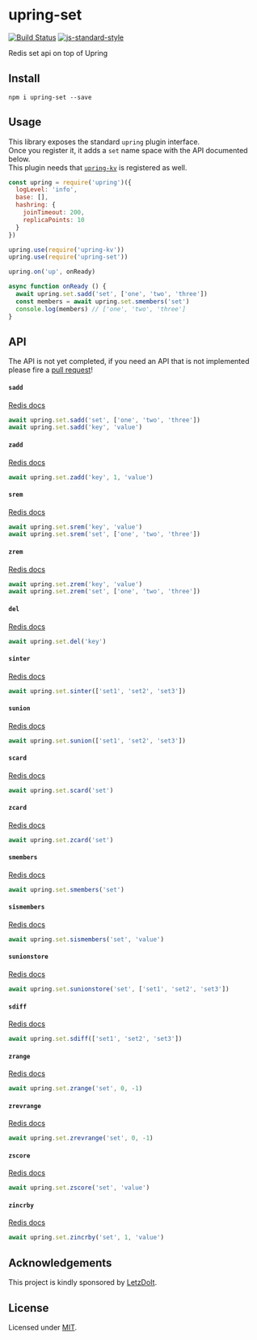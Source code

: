 # upring-set

[![Build Status](https://travis-ci.org/upringjs/upring-set.svg?branch=master)](https://travis-ci.org/upringjs/upring-set) [![js-standard-style](https://img.shields.io/badge/code%20style-standard-brightgreen.svg?style=flat)](http://standardjs.com/)

Redis set api on top of Upring

## Install

```
npm i upring-set --save
```

## Usage

This library exposes the standard `upring` plugin interface.  
Once you register it, it adds a `set` name space with the API documented below.  
This plugin needs that [`upring-kv`](https://github.com/upringjs/upring-kv) is registered as well.
```js
const upring = require('upring')({
  logLevel: 'info',
  base: [],
  hashring: {
    joinTimeout: 200,
    replicaPoints: 10
  }
})

upring.use(require('upring-kv'))
upring.use(require('upring-set'))

upring.on('up', onReady)

async function onReady () {
  await upring.set.sadd('set', ['one', 'two', 'three'])
  const members = await upring.set.smembers('set')
  console.log(members) // ['one', 'two', 'three']
}
```

## API
The API is not yet completed, if you need an API that is not implemented please fire a [pull request](https://github.com/upringjs/upring-set/pulls)!

#### `sadd`
[Redis docs](https://redis.io/commands/sadd)
```js
await upring.set.sadd('set', ['one', 'two', 'three'])
await upring.set.sadd('key', 'value')
```

#### `zadd`
[Redis docs](https://redis.io/commands/zadd)
```js
await upring.set.zadd('key', 1, 'value')
```

#### `srem`
[Redis docs](https://redis.io/commands/srem)
```js
await upring.set.srem('key', 'value')
await upring.set.srem('set', ['one', 'two', 'three'])
```

#### `zrem`
[Redis docs](https://redis.io/commands/zrem)
```js
await upring.set.zrem('key', 'value')
await upring.set.zrem('set', ['one', 'two', 'three'])
```

#### `del`
[Redis docs](https://redis.io/commands/del)
```js
await upring.set.del('key')
```

#### `sinter`
[Redis docs](https://redis.io/commands/sinter)
```js
await upring.set.sinter(['set1', 'set2', 'set3'])
```

#### `sunion`
[Redis docs](https://redis.io/commands/sunion)
```js
await upring.set.sunion(['set1', 'set2', 'set3'])
```

#### `scard`
[Redis docs](https://redis.io/commands/scard)
```js
await upring.set.scard('set')
```

#### `zcard`
[Redis docs](https://redis.io/commands/zcard)
```js
await upring.set.zcard('set')
```

#### `smembers`
[Redis docs](https://redis.io/commands/smembers)
```js
await upring.set.smembers('set')
```

#### `sismembers`
[Redis docs](https://redis.io/commands/sismembers)
```js
await upring.set.sismembers('set', 'value')
```

#### `sunionstore`
[Redis docs](https://redis.io/commands/sunionstore)
```js
await upring.set.sunionstore('set', ['set1', 'set2', 'set3'])
```

#### `sdiff`
[Redis docs](https://redis.io/commands/sdiff)
```js
await upring.set.sdiff(['set1', 'set2', 'set3'])
```

#### `zrange`
[Redis docs](https://redis.io/commands/zrange)
```js
await upring.set.zrange('set', 0, -1)
```

#### `zrevrange`
[Redis docs](https://redis.io/commands/zrevrange)
```js
await upring.set.zrevrange('set', 0, -1)
```

#### `zscore`
[Redis docs](https://redis.io/commands/zscore)
```js
await upring.set.zscore('set', 'value')
```

#### `zincrby`
[Redis docs](https://redis.io/commands/zincrby)
```js
await upring.set.zincrby('set', 1, 'value')
```

## Acknowledgements

This project is kindly sponsored by [LetzDoIt](http://www.letzdoitapp.com/).

## License

Licensed under [MIT](./LICENSE).
